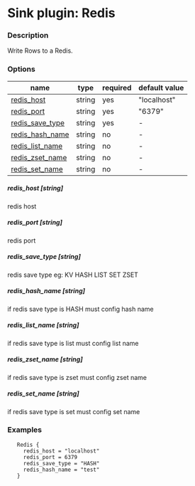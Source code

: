 # Sink plugin: Redis

### Description

Write Rows to a Redis.

### Options

| name | type | required | default value |
| --- | --- | --- | --- | 
| [redis_host](#redis_host-string) | string | yes | "localhost" |
| [redis_port](#redis_port-string) | string | yes | "6379" | 
| [redis_save_type](#redis_save_type-string) | string | yes | - | 
| [redis_hash_name](#redis_hash_name-string) | string | no | - |
| [redis_list_name](#redis_list_name-string) | string | no | - | 
| [redis_zset_name](#redis_zset_name-string) | string | no | - | 
| [redis_set_name](#redis_set_name-string) | string | no | - |

##### redis_host [string]

redis host

##### redis_port [string]

redis port

##### redis_save_type [string]

redis save type   eg: KV HASH LIST SET ZSET


##### redis_hash_name [string]

if redis save type is HASH must config hash name 

##### redis_list_name [string]

if redis save type is list must config list name

##### redis_zset_name [string]

if redis save type is zset must config zset name

##### redis_set_name [string]

if redis save type is set must config set name

### Examples

```
   Redis {
     redis_host = "localhost"
     redis_port = 6379
     redis_save_type = "HASH"
     redis_hash_name = "test"
   }
```